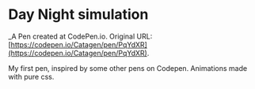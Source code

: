 # Day Night simulation
 _A Pen created at CodePen.io. Original URL: [https://codepen.io/Catagen/pen/PqYdXR](https://codepen.io/Catagen/pen/PqYdXR).

 My first pen, inspired by some other pens on Codepen. Animations made with pure css.